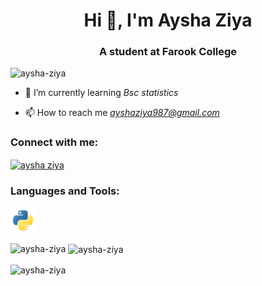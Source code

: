 <h1 align="center">Hi 👋, I'm Aysha Ziya</h1>
<h3 align="center">A student at Farook College</h3>
<p align="left"> <img src="https://komarev.com/ghpvc/?username=aysha-ziya&label=Profile%20views&color=0e75b6&style=flat" alt="aysha-ziya" /> </p>

- 🌱 I’m currently learning *Bsc statistics*

- 📫 How to reach me *ayshaziya987@gmail.com*

<h3 align="left">Connect with me:</h3>
<p align="left">
<a href="https://linkedin.com/in/aysha ziya" target="blank"><img align="center" src="https://raw.githubusercontent.com/rahuldkjain/github-profile-readme-generator/master/src/images/icons/Social/linked-in-alt.svg" alt="aysha ziya" height="30" width="40" /></a>
</p>

<h3 align="left">Languages and Tools:</h3>
<p align="left"> <a href="https://www.python.org" target="_blank" rel="noreferrer"> <img src="https://raw.githubusercontent.com/devicons/devicon/master/icons/python/python-original.svg" alt="python" width="40" height="40"/> </a> </p>

<p><img align="left" src="https://github-readme-stats.vercel.app/api/top-langs?username=aysha-ziya&show_icons=true&locale=en&layout=compact" alt="aysha-ziya" /></p>

<p>&nbsp;<img align="center" src="https://github-readme-stats.vercel.app/api?username=aysha-ziya&show_icons=true&locale=en" alt="aysha-ziya" /></p>

<p><img align="center" src="https://github-readme-streak-stats.herokuapp.com/?user=aysha-ziya&" alt="aysha-ziya" /></p>
